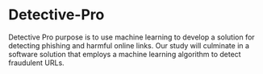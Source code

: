 # Detective-Pro
Detective Pro purpose is to use machine learning to develop a solution for detecting phishing and harmful online links. Our study will culminate in a software solution that employs a machine learning algorithm to detect fraudulent URLs.
